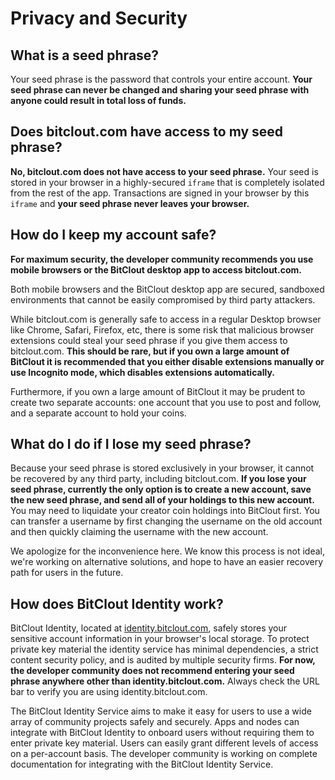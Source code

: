 # Privacy and Security

## **What is a seed phrase?**

Your seed phrase is the password that controls your entire account. **Your seed phrase can never be changed and sharing your seed phrase with anyone could result in total loss of funds.**

## **Does bitclout.com have access to my seed phrase?**

**No, bitclout.com does not have access to your seed phrase.** Your seed is stored in your browser in a highly-secured `iframe` that is completely isolated from the rest of the app. Transactions are signed in your browser by this `iframe` and **your seed phrase never leaves your browser.**

## **How do I keep my account safe?**

**For maximum security, the developer community recommends you use mobile browsers or the BitClout desktop app to access bitclout.com.** 

Both mobile browsers and the BitClout desktop app are secured, sandboxed environments that cannot be easily compromised by third party attackers.

While bitclout.com is generally safe to access in a regular Desktop browser like Chrome, Safari, Firefox, etc, there is some risk that malicious browser extensions could steal your seed phrase if you give them access to bitclout.com. **This should be rare, but if you own a large amount of BitClout it is recommended that you either disable extensions manually or use Incognito mode, which disables extensions automatically.**

Furthermore, if you own a large amount of BitClout it may be prudent to create two separate accounts: one account that you use to post and follow, and a separate account to hold your coins. 

## **What do I do i**f I lose my seed phrase?

Because your seed phrase is stored exclusively in your browser, it cannot be recovered by any third party, including bitclout.com. **If you lose your seed phrase, currently the only option is to create a new account, save the new seed phrase, and send all of your holdings to this new account.** You may need to liquidate your creator coin holdings into BitClout first. You can transfer a username by first changing the username on the old account and then quickly claiming the username with the new account.

We apologize for the inconvenience here. We know this process is not ideal, we're working on alternative solutions, and hope to have an easier recovery path for users in the future.

## How does BitClout Identity work?

BitClout Identity, located at [identity.bitclout.com](https://identity.bitclout.com), safely stores your sensitive account information in your browser's local storage. To protect private key material the identity service has minimal dependencies, a strict content security policy, and is audited by multiple security firms. **For now, the developer community does not recommend entering your seed phrase anywhere other than identity.bitclout.com.** Always check the URL bar to verify you are using identity.bitclout.com.

The BitClout Identity Service aims to make it easy for users to use a wide array of community projects safely and securely. Apps and nodes can integrate with BitClout Identity to onboard users without requiring them to enter private key material. Users can easily grant different levels of access on a per-account basis. The developer community is working on complete documentation for integrating with the BitClout Identity Service.

